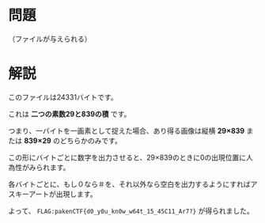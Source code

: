 # 問題

（ファイルが与えられる）

# 解説

このファイルは24331バイトです。

これは **二つの素数29と839の積** です。

つまり、一バイトを一画素として捉えた場合、あり得る画像は縦横 **29×839** または **839×29** のどちらかのみです。

この形にバイトごとに数字を出力させると、29×839のときに0の出現位置に人為性がみられます。

各バイトごとに、もし０なら＃を、それ以外なら空白を出力するようにすればアスキーアートが出現します。

よって、 ```FLAG:pakenCTF{d0_y0u_kn0w_w64t_15_45C11_Ar7?}``` が得られました。